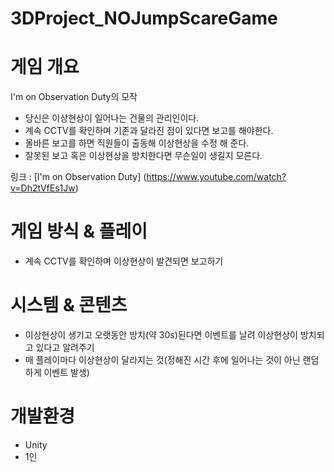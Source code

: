 # 3DProject_NOJumpScareGame

# 게임 개요
I'm on Observation Duty의 모작
- 당신은 이상현상이 일어나는 건물의 관리인이다.
- 계속 CCTV를 확인하며 기존과 달라진 점이 있다면 보고를 해야한다.
- 올바른 보고를 하면 직원들이 출동해 이상현상을 수정 해 준다.
- 잘못된 보고 혹은 이상현상을 방치한다면 무슨일이 생길지 모른다.

링크 : [I'm on Observation Duty] (https://www.youtube.com/watch?v=Dh2tVfEs1Jw)

# 게임 방식 & 플레이
 - 계속 CCTV를 확인하며 이상현상이 발견되면 보고하기

# 시스템 & 콘텐츠
 - 이상현상이 생기고 오랫동안 방치(약 30s)된다면 이벤트를 날려 이상현상이 방치되고 있다고 알려주기
 - 매 플레이마다 이상현상이 달라지는 것(정해진 시간 후에 일어나는 것이 아닌 랜덤하게 이벤트 발생)

# 개발환경
 - Unity
 - 1인